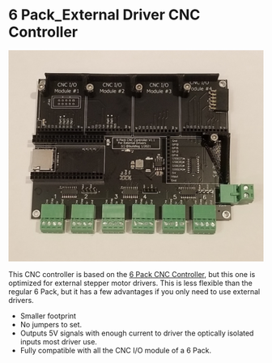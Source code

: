 # 6 Pack_External Driver CNC Controller

<img src="https://github.com/bdring/6_Pack_External_Drivers/blob/main/images/photo1.jpg" width="600">

This CNC controller is based on the [6 Pack CNC Controller](https://github.com/bdring/6-Pack_CNC_Controller), but this one is optimized for external stepper motor drivers. This is less flexible than the regular 6 Pack, but it has a few advantages if you only need to use external drivers.

- Smaller footprint
- No jumpers to set.
- Outputs 5V signals with enough current to driver the optically isolated inputs most driver use.
- Fully compatible with all the CNC I/O module of a 6 Pack.
